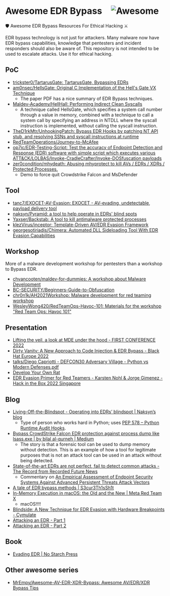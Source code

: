 # Awesome EDR Bypass　![Awesome](https://cdn.rawgit.com/sindresorhus/awesome/d7305f38d29fed78fa85652e3a63e154dd8e8829/media/badge.svg)

🛡️ Awesome EDR Bypass Resources For Ethical Hacking ⚔️

EDR bypass technology is not just for attackers.
Many malware now have EDR bypass capabilities, knowledge that pentesters and incident responders should also be aware of.
This repository is not intended to be used to escalate attacks. Use it for ethical hacking.

## PoC
- [trickster0/TartarusGate: TartarusGate, Bypassing EDRs](https://github.com/trickster0/TartarusGate)
- [am0nsec/HellsGate: Original C Implementation of the Hell's Gate VX Technique](https://github.com/am0nsec/HellsGate)
    - The paper PDF has a nice summary of EDR Bypass techniques.
- [Maldev-Academy/HellHall: Performing Indirect Clean Syscalls](https://github.com/Maldev-Academy/HellHall)
    - A technique called HellsGate, which specifies a system call number through a value in memory, combined with a technique to call a system call by specifying an address in NTDLL where the syscall instruction is implemented, without calling the syscall instruction.
- [TheD1rkMtr/UnhookingPatch: Bypass EDR Hooks by patching NT API stub, and resolving SSNs and syscall instructions at runtime](https://github.com/TheD1rkMtr/UnhookingPatch)
- [RedTeamOperations/Journey-to-McAfee](https://github.com/RedTeamOperations/Journey-to-McAfee)
- [op7ic/EDR-Testing-Script: Test the accuracy of Endpoint Detection and Response (EDR) software with simple script which executes various ATT&CK/LOLBAS/Invoke-CradleCrafter/Invoke-DOSfuscation payloads](https://github.com/op7ic/EDR-Testing-Script)
- [zer0condition/mhydeath: Abusing mhyprotect to kill AVs / EDRs / XDRs / Protected Processes.](https://github.com/zer0condition/mhydeath)
  - Demo to force quit Crowdstrike Falcon and MsDefender 

## Tool
- [tanc7/EXOCET-AV-Evasion: EXOCET - AV-evading, undetectable, payload delivery tool](https://github.com/tanc7/EXOCET-AV-Evasion)
- [naksyn/Pyramid: a tool to help operate in EDRs' blind spots](https://github.com/naksyn/Pyramid)
- [Yaxser/Backstab: A tool to kill antimalware protected processes](https://github.com/Yaxser/Backstab/)
- [klezVirus/inceptor: Template-Driven AV/EDR Evasion Framework](https://github.com/klezVirus/inceptor)
- [georgesotiriadis/Chimera: Automated DLL Sideloading Tool With EDR Evasion Capabilities](https://github.com/georgesotiriadis/Chimera)

## Workshop
More of a malware development workshop for pentesters than a workshop to Bypass EDR.

- [chvancooten/maldev-for-dummies: A workshop about Malware Development](https://github.com/chvancooten/maldev-for-dummies)
- [BC-SECURITY/Beginners-Guide-to-Obfuscation](https://github.com/BC-SECURITY/Beginners-Guide-to-Obfuscation)
- [chr0n1k/AH2021Workshop: Malware development for red teaming workshop](https://github.com/chr0n1k/AH2021Workshop)
- [WesleyWong420/RedTeamOps-Havoc-101: Materials for the workshop "Red Team Ops: Havoc 101"](https://github.com/WesleyWong420/RedTeamOps-Havoc-101)

## Presentation
- [Lifting the veil, a look at MDE under the hood - FIRST CONFERENCE
2022](https://www.first.org/resources/papers/conf2022/MDEInternals-FIRST.pdf)
- [Dirty Vanity: A New Approach to Code Injection &#38; EDR Bypass - Black Hat Europe 2022](https://www.blackhat.com/eu-22/briefings/schedule/#dirty-vanity-a-new-approach-to-code-injection--edr-bypass-28417)
- [talks/Diego Capriotti - DEFCON30 Adversary Village - Python vs Modern Defenses.pdf](https://github.com/naksyn/talks/blob/main/DEFCON30/Diego%20Capriotti%20-%20DEFCON30%20Adversary%20Village%20-%20%20Python%20vs%20Modern%20Defenses.pdf)
- [Develop Your Own Rat](https://docs.google.com/presentation/d/1UZmFo_TvSS2TvPJKlDjIW1kTVjYGGaYO86Buh2UgbaI/mobilepresent?slide=id.g11cdb36f978_1_129)
- [EDR Evasion Primer for Red Teamers - Karsten Nohl & Jorge Gimenez - Hack in the Box 2022 Singapore](https://conference.hitb.org/hitbsecconf2022sin/materials/D1T1%20-%20EDR%20Evasion%20Primer%20for%20Red%20Teamers%20-%20Karsten%20Nohl%20&%20Jorge%20Gimenez.pdf)

## Blog
- [Living-Off-the-Blindspot - Operating into EDRs’ blindspot | Naksyn’s blog](https://www.naksyn.com/edr%20evasion/2022/09/01/operating-into-EDRs-blindspot.html)
  - Type of person who works hard in Python; uses [PEP 578 – Python Runtime Audit Hooks](https://peps.python.org/pep-0578/).
- [Bypass CrowdStrike Falcon EDR protection against process dump like lsass.exe | by bilal al-qurneh | Medium](https://medium.com/@balqurneh/bypass-crowdstrike-falcon-edr-protection-against-process-dump-like-lsass-exe-3c163e1b8a3e)
  - The story is that a forensic tool can be used to dump memory without detection. This is an example of how a tool for legitimate purposes that is not an attack tool can be used in an attack without being detected. 
- [State-of-the-art EDRs are not perfect, fail to detect common attacks - The Record from Recorded Future News](https://therecord.media/state-of-the-art-edrs-are-not-perfect-fail-to-detect-common-attacks/)
  - Commentary on [An Empirical Assessment of Endpoint Security Systems Against Advanced Persistent Threats Attack Vectors](https://arxiv.org/abs/2108.10422)
- [A tale of EDR bypass methods | S3cur3Th1sSh1t](https://s3cur3th1ssh1t.github.io/A-tale-of-EDR-bypass-methods/)
- [In-Memory Execution in macOS: the Old and the New | Meta Red Team X](https://rtx.meta.security/post-exploitation/2022/12/19/In-Memory-Execution-in-macOS.html)
  - macOS!!!!
- [Blindside: A New Technique for EDR Evasion with Hardware Breakpoints - Cymulate](https://cymulate.com/blog/blindside-a-new-technique-for-edr-evasion-with-hardware-breakpoints)
- [Attacking an EDR - Part 1](https://riccardoancarani.github.io/2023-08-03-attacking-an-edr-part-1/)
- [Attacking an EDR - Part 2](https://riccardoancarani.github.io/2023-09-14-attacking-an-edr-part-2/)

## Book
- [Evading EDR | No Starch Press](https://nostarch.com/evading-edr)

## Other awesome series
- [MrEmpy/Awesome-AV-EDR-XDR-Bypass: Awesome AV/EDR/XDR Bypass Tips](https://github.com/MrEmpy/Awesome-AV-EDR-XDR-Bypass)

